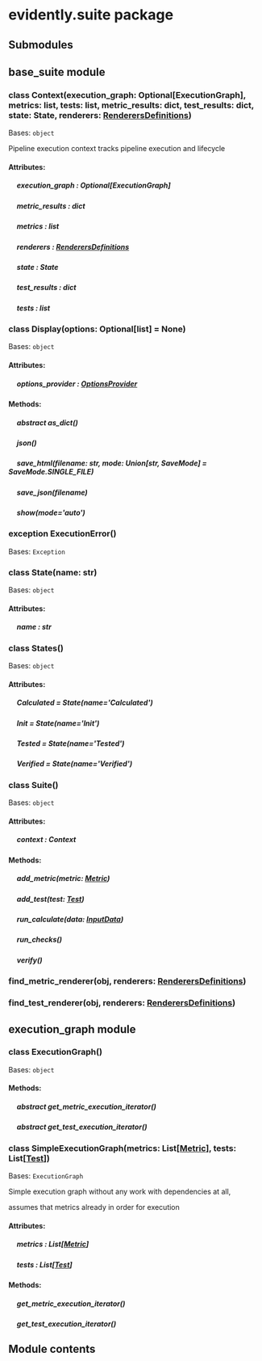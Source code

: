 # evidently.suite package

## Submodules

## <a name="module-evidently.suite.base_suite"></a>base_suite module


### class Context(execution_graph: Optional[ExecutionGraph], metrics: list, tests: list, metric_results: dict, test_results: dict, state: State, renderers: [RenderersDefinitions](evidently.renderers.md#evidently.renderers.base_renderer.RenderersDefinitions))
Bases: `object`

Pipeline execution context tracks pipeline execution and lifecycle

#### Attributes: 

##### &nbsp;&nbsp;&nbsp;&nbsp; execution_graph : Optional[ExecutionGraph] 

##### &nbsp;&nbsp;&nbsp;&nbsp; metric_results : dict 

##### &nbsp;&nbsp;&nbsp;&nbsp; metrics : list 

##### &nbsp;&nbsp;&nbsp;&nbsp; renderers : [RenderersDefinitions](evidently.renderers.md#evidently.renderers.base_renderer.RenderersDefinitions) 

##### &nbsp;&nbsp;&nbsp;&nbsp; state : State 

##### &nbsp;&nbsp;&nbsp;&nbsp; test_results : dict 

##### &nbsp;&nbsp;&nbsp;&nbsp; tests : list 

### class Display(options: Optional[list] = None)
Bases: `object`

#### Attributes: 

##### &nbsp;&nbsp;&nbsp;&nbsp; options_provider : [OptionsProvider](evidently.options.md#evidently.options.OptionsProvider) 

#### Methods: 

##### &nbsp;&nbsp;&nbsp;&nbsp; abstract  as_dict()

##### &nbsp;&nbsp;&nbsp;&nbsp; json()

##### &nbsp;&nbsp;&nbsp;&nbsp; save_html(filename: str, mode: Union[str, SaveMode] = SaveMode.SINGLE_FILE)

##### &nbsp;&nbsp;&nbsp;&nbsp; save_json(filename)

##### &nbsp;&nbsp;&nbsp;&nbsp; show(mode='auto')

### exception ExecutionError()
Bases: `Exception`


### class State(name: str)
Bases: `object`

#### Attributes: 

##### &nbsp;&nbsp;&nbsp;&nbsp; name : str 

### class States()
Bases: `object`

#### Attributes: 

##### &nbsp;&nbsp;&nbsp;&nbsp; Calculated  = State(name='Calculated') 

##### &nbsp;&nbsp;&nbsp;&nbsp; Init  = State(name='Init') 

##### &nbsp;&nbsp;&nbsp;&nbsp; Tested  = State(name='Tested') 

##### &nbsp;&nbsp;&nbsp;&nbsp; Verified  = State(name='Verified') 

### class Suite()
Bases: `object`

#### Attributes: 

##### &nbsp;&nbsp;&nbsp;&nbsp; context : Context 

#### Methods: 

##### &nbsp;&nbsp;&nbsp;&nbsp; add_metric(metric: [Metric](evidently.metrics.md#evidently.metrics.base_metric.Metric))

##### &nbsp;&nbsp;&nbsp;&nbsp; add_test(test: [Test](evidently.tests.md#evidently.tests.base_test.Test))

##### &nbsp;&nbsp;&nbsp;&nbsp; run_calculate(data: [InputData](evidently.metrics.md#evidently.metrics.base_metric.InputData))

##### &nbsp;&nbsp;&nbsp;&nbsp; run_checks()

##### &nbsp;&nbsp;&nbsp;&nbsp; verify()

### find_metric_renderer(obj, renderers: [RenderersDefinitions](evidently.renderers.md#evidently.renderers.base_renderer.RenderersDefinitions))

### find_test_renderer(obj, renderers: [RenderersDefinitions](evidently.renderers.md#evidently.renderers.base_renderer.RenderersDefinitions))
## <a name="module-evidently.suite.execution_graph"></a>execution_graph module


### class ExecutionGraph()
Bases: `object`

#### Methods: 

##### &nbsp;&nbsp;&nbsp;&nbsp; abstract  get_metric_execution_iterator()

##### &nbsp;&nbsp;&nbsp;&nbsp; abstract  get_test_execution_iterator()

### class SimpleExecutionGraph(metrics: List[[Metric](evidently.metrics.md#evidently.metrics.base_metric.Metric)], tests: List[[Test](evidently.tests.md#evidently.tests.base_test.Test)])
Bases: `ExecutionGraph`

Simple execution graph without any work with dependencies at all,

assumes that metrics already in order for execution
#### Attributes: 

##### &nbsp;&nbsp;&nbsp;&nbsp; metrics : List[[Metric](evidently.metrics.md#evidently.metrics.base_metric.Metric)] 

##### &nbsp;&nbsp;&nbsp;&nbsp; tests : List[[Test](evidently.tests.md#evidently.tests.base_test.Test)] 

#### Methods: 

##### &nbsp;&nbsp;&nbsp;&nbsp; get_metric_execution_iterator()

##### &nbsp;&nbsp;&nbsp;&nbsp; get_test_execution_iterator()
## Module contents
